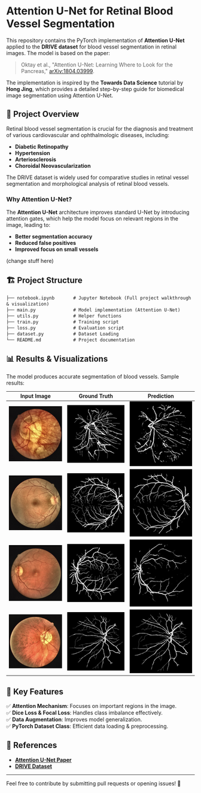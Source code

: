 # Attention U-Net for Retinal Blood Vessel Segmentation

This repository contains the PyTorch implementation of **Attention U-Net** applied to the **DRIVE dataset** for blood vessel segmentation in retinal images. The model is based on the paper:

> Oktay et al., "Attention U-Net: Learning Where to Look for the Pancreas," [arXiv:1804.03999](https://arxiv.org/pdf/1804.03999.pdf).

The implementation is inspired by the **Towards Data Science** tutorial by **Hong Jing**, which provides a detailed step-by-step guide for biomedical image segmentation using Attention U-Net.

## 📌 **Project Overview**
Retinal blood vessel segmentation is crucial for the diagnosis and treatment of various cardiovascular and ophthalmologic diseases, including:
- **Diabetic Retinopathy**
- **Hypertension**
- **Arteriosclerosis**
- **Choroidal Neovascularization**

The DRIVE dataset is widely used for comparative studies in retinal vessel segmentation and morphological analysis of retinal blood vessels.

### **Why Attention U-Net?**
The **Attention U-Net** architecture improves standard U-Net by introducing attention gates, which help the model focus on relevant regions in the image, leading to:
- **Better segmentation accuracy**
- **Reduced false positives**
- **Improved focus on small vessels**


(change stuff here)

## 🏗 **Project Structure**
```
├── notebook.ipynb       # Jupyter Notebook (Full project walkthrough & visualization)
├── main.py              # Model implementation (Attention U-Net)
├── utils.py             # Helper functions
├── train.py             # Training script
├── loss.py              # Evaluation script
├── dataset.py           # Dataset Loading 
└── README.md            # Project documentation
```

## 📊 **Results & Visualizations**
The model produces accurate segmentation of blood vessels. Sample results:

| Input Image | Ground Truth | Prediction |
|------------|--------------|-----------|
| ![Input](Examples/input1.png) | ![GT](Examples/ground_truth1.png) | ![Pred](Examples/prediction1.png) |
| ![Input](Examples/input2.png) | ![GT](Examples/ground_truth2.png) | ![Pred](Examples/prediction2.png) |
| ![Input](Examples/input3.png) | ![GT](Examples/ground_truth3.png) | ![Pred](Examples/prediction3.png) |
| ![Input](Examples/input4.png) | ![GT](Examples/ground_truth4.png) | ![Pred](Examples/prediction4.png) |

## 🔬 **Key Features**
✅ **Attention Mechanism**: Focuses on important regions in the image.  
✅ **Dice Loss & Focal Loss**: Handles class imbalance effectively.  
✅ **Data Augmentation**: Improves model generalization.  
✅ **PyTorch Dataset Class**: Efficient data loading & preprocessing.  

## 🔗 **References**
- **[Attention U-Net Paper](https://arxiv.org/pdf/1804.03999.pdf)**
- **[DRIVE Dataset](https://drive.grand-challenge.org/)**

---
Feel free to contribute by submitting pull requests or opening issues! 🚀


